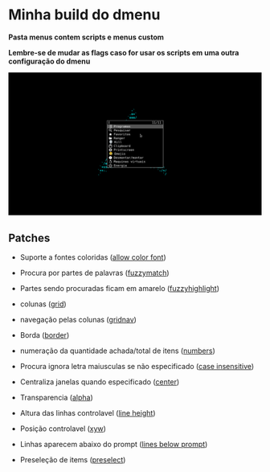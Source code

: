 # Minha build do dmenu

**Pasta menus contem scripts e menus custom**

**Lembre-se de mudar as flags caso for usar os scripts em uma outra configuração do dmenu**

![screenshot](./screenshot.png)

## Patches

- Suporte a fontes coloridas ([allow color font](https://tools.suckless.org/dmenu/patches/allow-color-font/))

- Procura por partes de palavras ([fuzzymatch](https://tools.suckless.org/dmenu/patches/fuzzymatch/))

- Partes sendo procuradas ficam em amarelo ([fuzzyhighlight](https://tools.suckless.org/dmenu/patches/fuzzyhighlight/))

- colunas ([grid](https://tools.suckless.org/dmenu/patches/grid/))

- navegação pelas colunas ([gridnav](https://tools.suckless.org/dmenu/patches/gridnav/))

- Borda ([border](https://tools.suckless.org/dmenu/patches/border/))

- numeração da quantidade achada/total de itens ([numbers](https://tools.suckless.org/dmenu/patches/numbers/))

- Procura ignora letra maiusculas se não especificado ([case insensitive](https://tools.suckless.org/dmenu/patches/case-insensitive/))

- Centraliza janelas quando especificado ([center](https://tools.suckless.org/dmenu/patches/center/))

- Transparencia ([alpha](https://tools.suckless.org/dmenu/patches/alpha/))

- Altura das linhas controlavel ([line height](https://tools.suckless.org/dmenu/patches/line-height/))

- Posição controlavel ([xyw](https://tools.suckless.org/dmenu/patches/xyw/))

- Linhas aparecem abaixo do prompt ([lines below prompt](https://tools.suckless.org/dmenu/patches/lines-below-prompt/))

- Preseleção de items ([preselect](https://tools.suckless.org/dmenu/patches/preselect/))
